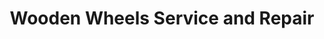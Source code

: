 ---
title: "Wooden Wheels Service and Repair"
url: /newark/wooden-wheels-service-and-repair/
shop: bicycle
---